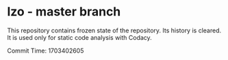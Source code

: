 # lzo - master branch

This repository contains frozen state of the repository.
Its history is cleared. It is used only for static code
analysis with Codacy.

Commit Time: 1703402605